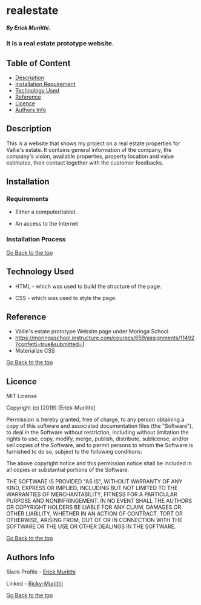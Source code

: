 # realestate

##### By Erick Muriithi.
### It is a real estate prototype website.

## Table of Content

+ [Description](#description)
+ [Installation Requirement](#Installation)
+ [Technology Used](#technology-used)
+ [Reference](#reference)
+ [Licence](#licence)
+ [Authors Info](#author-Info)

## Description
<p>This is a website that shows my project on a real estate properties for Vallie's estate. It contains general information of the company, the company's vision, available properties, property location and value estimates, their contact together with the customer feedbacks.</p>

## Installation

### Requirements

* Either a computer/tablet.

* An access to the Internet

### Installation Process

[Go Back to the top](#realestate)
## Technology Used
* HTML - which was used to build the structure of the page.

* CSS - which was used to style the page.

## Reference
* Vallie's estate prototype Website page under Moringa School.
* https://moringaschool.instructure.com/courses/659/assignments/11492?confetti=true&submitted=1
* Materialize CSS

[Go Back to the top](#realestate)

## Licence

MIT License

Copyright (c) [2019] [Erick-Muriithi]

Permission is hereby granted, free of charge, to any person obtaining a copy
of this software and associated documentation files (the "Software"), to deal
in the Software without restriction, including without limitation the rights
to use, copy, modify, merge, publish, distribute, sublicense, and/or sell
copies of the Software, and to permit persons to whom the Software is
furnished to do so, subject to the following conditions:

The above copyright notice and this permission notice shall be included in all
copies or substantial portions of the Software.

THE SOFTWARE IS PROVIDED "AS IS", WITHOUT WARRANTY OF ANY KIND, EXPRESS OR
IMPLIED, INCLUDING BUT NOT LIMITED TO THE WARRANTIES OF MERCHANTABILITY,
FITNESS FOR A PARTICULAR PURPOSE AND NONINFRINGEMENT. IN NO EVENT SHALL THE
AUTHORS OR COPYRIGHT HOLDERS BE LIABLE FOR ANY CLAIM, DAMAGES OR OTHER
LIABILITY, WHETHER IN AN ACTION OF CONTRACT, TORT OR OTHERWISE, ARISING FROM,
OUT OF OR IN CONNECTION WITH THE SOFTWARE OR THE USE OR OTHER DEALINGS IN THE
SOFTWARE.

[Go Back to the top](#realestate)

## Authors Info

Slack Profile - [Erick Muriithi](https://moringaclassroom.slack.com/archives/D03M2BEJHPG)

Linked - [Ricky-Muriithi](https://linkedin.com/in/ricky-muriithi-4a997b129)

[Go Back to the top](#realestate)

